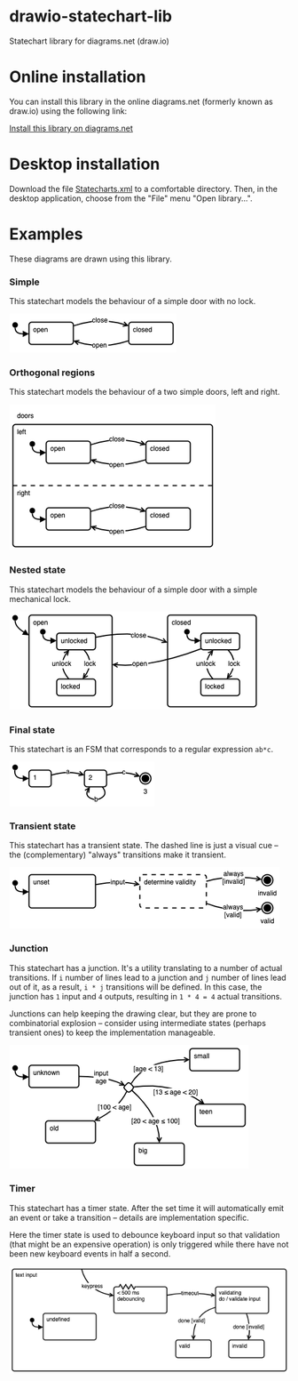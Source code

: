 # drawio-statechart-lib
Statechart library for diagrams.net (draw.io)

# Online installation

You can install this library in the online diagrams.net (formerly known as draw.io) using the following link:

[Install this library on diagrams.net](https://app.diagrams.net/?splash=0&clibs=Uhttps%3A%2F%2Fraw.githubusercontent.com%2Fsamihult%2Fdrawio-statechart-lib%2Fmain%2FStatecharts.xml)

# Desktop installation

Download the file [Statecharts.xml](https://raw.githubusercontent.com/samihult/drawio-statechart-lib/main/Statecharts.xml) to a comfortable directory. Then, in the desktop application, choose from the "File" menu "Open library...".

# Examples

These diagrams are drawn using this library.

### Simple

This statechart models the behaviour of a simple door with no lock.

![Example – simple](./img/examples-simple.png)

### Orthogonal regions

This statechart models the behaviour of a two simple doors, left and right.

![Example – orthogonal](./img/examples-orthogonal.png)

### Nested state

This statechart models the behaviour of a simple door with a simple mechanical lock. 

![Example – nested](./img/examples-nested.png)

### Final state

This statechart is an FSM that corresponds to a regular expression `ab*c`.

![Example – final](./img/examples-final.png)

### Transient state

This statechart has a transient state. The dashed line is just a visual cue –
the (complementary) "always" transitions make it transient. 

![Example – transient](./img/examples-transient.png)

### Junction

This statechart has a junction. It's a utility translating to a number of actual 
transitions. If `i` number of lines lead to a junction and `j` number of lines lead 
out of it, as a result, `i * j` transitions will be defined. In this case, the junction
has `1` input and `4` outputs, resulting in `1 * 4 = 4` actual transitions.

Junctions can help keeping the drawing clear, but they are prone to combinatorial
explosion – consider using intermediate states (perhaps transient ones) to keep the
implementation manageable.

![Example – junction](./img/examples-junction.png)

### Timer

This statechart has a timer state. After the set time it will automatically emit an
event or take a transition – details are implementation specific.

Here the timer state is used to debounce keyboard input so that validation (that might
be an expensive operation) is only triggered while there have not been new keyboard events
in half a second.

![Example – timer](./img/examples-timer.png)

